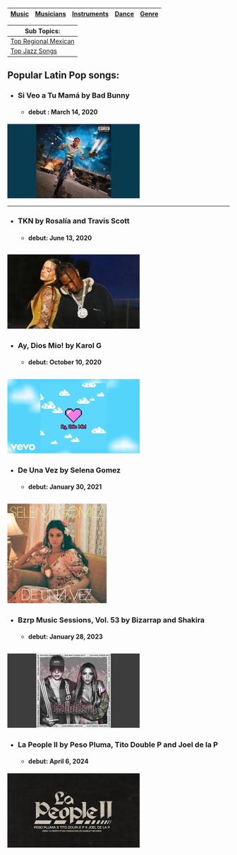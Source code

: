 | [Music](music.md) |[Musicians](musicians.md) | [Instruments](instruments.md) | [Dance](dance.md) | [Genre](Genres.md) |
| -------- | ------- |------ | -------- |---|

| Sub Topics:|
|------------|
| [ Top Regional Mexican](popRegionalMX.md) |
| [ Top Jazz Songs](topJazz.md) |

## Popular Latin Pop songs:
- ### Si Veo a Tu Mamá by Bad Bunny
    - #### debut : March 14, 2020
[![Watch the video](badbunny.jpeg)](https://www.google.com/url?sa=t&source=web&rct=j&opi=89978449&url=https://www.youtube.com/watch%3Fv%3DCPK_IdHe1Yg&ved=2ahUKEwi_m8aEgOyIAxU9q4kEHXYKLFwQ78AJegQIHBAB&usg=AOvVaw1Hd8c8qXzBoSl-anyFUea5)

---


- ### TKN by Rosalía and Travis Scott
     - #### debut: June 13, 2020
[![Watch the video](TKN.jpeg)](https://www.google.com/url?sa=t&source=web&rct=j&opi=89978449&url=https://www.youtube.com/watch%3Fv%3DVPEBSFW-2N8&ved=2ahUKEwj8g6HwhOyIAxVNGlkFHX0-PbkQ78AJegQIEBAB&usg=AOvVaw14HoT_Ym_k3VPXDiQm3IEv)
---
- ### Ay, Dios Mio! by Karol G
     - #### debut: October 10, 2020
[![Watch the video](aydios.jpeg)](https://www.google.com/url?sa=t&source=web&rct=j&opi=89978449&url=https://www.youtube.com/watch%3Fv%3DOu2c2aj5Fcw&ved=2ahUKEwiz9oaiheyIAxUqmIkEHS2JIZwQ78AJegQIGBAB&usg=AOvVaw1wJV9HW7Pn6m4sJgMhS4q3)
---
- ### De Una Vez by Selena Gomez
     - #### debut: January 30, 2021
[![Watch the video](selenagomez.jpeg)](https://www.google.com/url?sa=t&source=web&rct=j&opi=89978449&url=https://www.youtube.com/watch%3Fv%3D91VRyTvjoX4&ved=2ahUKEwicq7OpheyIAxVYE1kFHZaKDv4Q78AJegQIHBAB&usg=AOvVaw2SRWXaPVCnssrq3TQ5M94L)
---
- ### Bzrp Music Sessions, Vol. 53 by Bizarrap and Shakira
     - #### debut: January 28, 2023
[![Watch the video](shakira.jpeg)](https://www.google.com/url?sa=t&source=web&rct=j&opi=89978449&url=https://www.youtube.com/watch%3Fv%3DCocEMWdc7Ck&ved=2ahUKEwjQkrS_heyIAxUlGVkFHTQjBysQ78AJegQIFBAB&usg=AOvVaw2GWrDYrb1b2RQ6R9_iDSyJ)
---
- ### La People II by Peso Pluma, Tito Double P and Joel de la P
     - #### debut: April 6, 2024
[![Watch the video](lapeople.jpeg)](https://www.google.com/url?sa=t&source=web&rct=j&opi=89978449&url=https://www.youtube.com/watch%3Fv%3D4cyRzNkpNQc&ved=2ahUKEwiem8DGheyIAxXIEmIAHUEhHjoQ78AJegQIFRAB&usg=AOvVaw10SAGFdwg1PtpzhRcWl8NQ)
